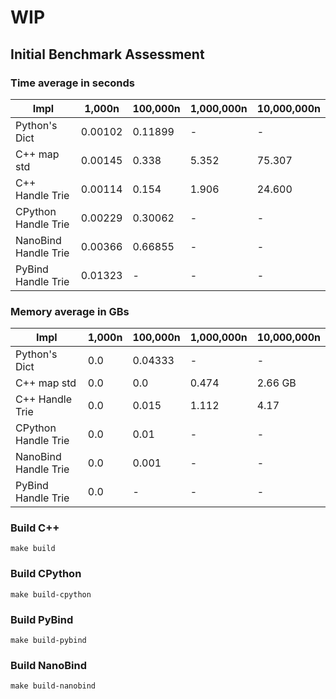 # WIP

## Initial Benchmark Assessment
<!-- |  Impl |  1000n  | 100000n  | 1000000n  | 10000000n | Memory |
|---|---|---|---|---|---|
| Python's Dict  | 0.0009  | 0.017  | 1.79  |  21.27 | 2.4GB |
|  C++ map std |  0.002 |  0.298 |  5.418 |  92.031  | 5.1GB |
|  C++ Handle Trie |  0.002 |  0.127 |  1.729 | 22.765  | 5.1B |
|  CPython Handle Trie |  0.002 |  0.321 |  3.10 | -  | 7.9GB |
|  PyBind Handle Trie |  0.0134 |  1.55 |  16.22 | -  | 2.9GB |
|  NanoBind Handle Trie |  0.0009 |  0.4637 |  4.69 | -  | 2.89GB | -->

### Time average in seconds

|  Impl |  1,000n  | 100,000n  | 1,000,000n  | 10,000,000n |
|---|---|---|---|---|
| Python's Dict         |0.00102|0.11899|-|-| 
|  C++ map std          |0.00145|0.338 |  5.352 |  75.307  |  
|  C++ Handle Trie      |0.00114|0.154 |  1.906 | 24.600  |  
|  CPython Handle Trie  |0.00229|0.30062|-|-| 
|  NanoBind Handle Trie |0.00366|0.66855|-|-| 
|  PyBind Handle Trie   |0.01323|-|-|-| 

### Memory average in GBs

|  Impl |  1,000n  | 100,000n  | 1,000,000n  | 10,000,000n 
|---|---|---|---|---|
| Python's Dict         |0.0| 0.04333  | - | - |
|  C++ map std          |0.0|  0.0      | 0.474 | 2.66 GB |  
|  C++ Handle Trie      |0.0|  0.015    | 1.112 | 4.17 |  
|  CPython Handle Trie  |0.0|  0.01 | - | - | 
|  NanoBind Handle Trie |0.0|  0.001 | - | - | 
|  PyBind Handle Trie   |0.0|  - | - | - | 



### Build C++

```
make build
```

### Build CPython
```
make build-cpython
```


### Build PyBind

```
make build-pybind
```


### Build NanoBind

```
make build-nanobind
```